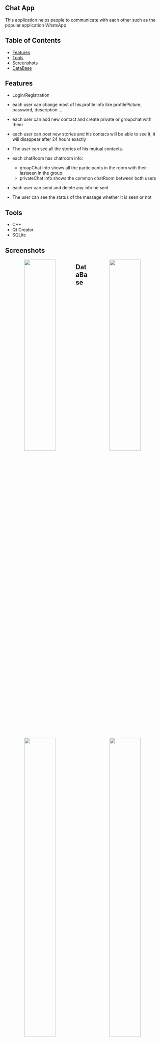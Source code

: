 ## Chat App
This application helps people to communicate with each other such as the popular application WhatsApp


## Table of Contents
- [Features](#Features)
- [Tools](#Tools)
- [Screenshots](#Screenshots)
- [DataBase](#DataBase)

## Features
- Login/Registration
- each user can change most of his profile info like profilePicture, password, description ...
- each user can add new contact and create private or groupchat with them
- each user can post new stories and his contacs will be able to see it, it will disappear after 24 hours exactly
- The user can see all the stories of his mutual contacts.
- each chatRoom has chatroom info:
  - groupChat info shows all the participants in the room with their lastseen in the group   
  - privateChat info shows the common chatRoom between both users               
                            
- each user can send and delete any info he sent
- The user can see the status of the message whether it is seen or not

## Tools
- C++
- Qt Creator
- SQLite

## Screenshots
<p align="center">
  <img src="https://user-images.githubusercontent.com/83420413/171510827-1dd162e3-3a7e-4e22-bf2f-7f45542f6f26.png" width="45%" height="40%" align="left"/>
  <img src="https://user-images.githubusercontent.com/83420413/171510787-1f781ed4-e0bc-48d8-90cf-e818d7eefbd6.png" width="45%" height="40%" align="right"/>
</p>


## DataBase
<p align="center">
  <img src="https://user-images.githubusercontent.com/83420413/171510827-1dd162e3-3a7e-4e22-bf2f-7f45542f6f26.png" width="45%" height="50%" align="left"/>
  <img src="https://user-images.githubusercontent.com/83420413/171510787-1f781ed4-e0bc-48d8-90cf-e818d7eefbd6.png" width="45%" height="50%" align="right"/>
</p>

<p align="center">
  <img src="https://user-images.githubusercontent.com/83420413/171510827-1dd162e3-3a7e-4e22-bf2f-7f45542f6f26.png" width="45%" height="50%" align="left"/>
  <img src="https://user-images.githubusercontent.com/83420413/171510787-1f781ed4-e0bc-48d8-90cf-e818d7eefbd6.png" width="45%" height="50%" align="right"/>
</p>
